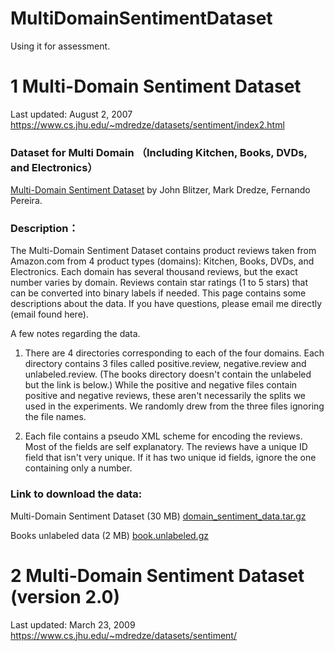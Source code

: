 # MultiDomainSentimentDataset

Using it for assessment.
# 1 Multi-Domain Sentiment Dataset
Last updated: August 2, 2007
https://www.cs.jhu.edu/~mdredze/datasets/sentiment/index2.html

### Dataset for Multi Domain （Including Kitchen, Books, DVDs, and Electronics）

[Multi-Domain Sentiment Dataset](https://www.cs.jhu.edu/~mdredze/datasets/sentiment/index2.html) by John Blitzer, Mark Dredze, Fernando Pereira.

### Description：
The Multi-Domain Sentiment Dataset contains product reviews taken from Amazon.com from 4 product types (domains): Kitchen, Books, DVDs, and Electronics. Each domain has several thousand reviews, but the exact number varies by domain. Reviews contain star ratings (1 to 5 stars) that can be converted into binary labels if needed. This page contains some descriptions about the data. If you have questions, please email me directly (email found here).

A few notes regarding the data.

1) There are 4 directories corresponding to each of the four domains. Each directory contains 3 files called positive.review, negative.review and unlabeled.review. (The books directory doesn't contain the unlabeled but the link is below.) While the positive and negative files contain positive and negative reviews, these aren't necessarily the splits we used in the experiments. We randomly drew from the three files ignoring the file names.

2) Each file contains a pseudo XML scheme for encoding the reviews. Most of the fields are self explanatory. The reviews have a unique ID field that isn't very unique. If it has two unique id fields, ignore the one containing only a number.

### Link to download the data:

Multi-Domain Sentiment Dataset (30 MB) [domain_sentiment_data.tar.gz](https://www.cs.jhu.edu/~mdredze/datasets/sentiment/domain_sentiment_data.tar.gz)

Books unlabeled data (2 MB) [book.unlabeled.gz](https://www.cs.jhu.edu/~mdredze/datasets/sentiment/book.unlabeled.gz)



# 2 Multi-Domain Sentiment Dataset (version 2.0)
Last updated: March 23, 2009
https://www.cs.jhu.edu/~mdredze/datasets/sentiment/
